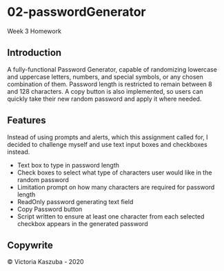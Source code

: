 # 02-passwordGenerator
Week 3 Homework

## Introduction
A fully-functional Password Generator, capable of randomizing lowercase and uppercase letters, numbers, and special symbols, or any chosen combination of them. Password length is restricted to remain between 8 and 128 characters. A copy button is also implemented, so users can quickly take their new random password and apply it where needed.

## Features
Instead of using prompts and alerts, which this assignment called for, I decided to challenge myself and use text input boxes and checkboxes instead.

- Text box to type in password length
- Check boxes to select what type of characters user would like in the random password
- Limitation prompt on how many characters are required for password length
- ReadOnly password generating text field
- Copy Password button
- Script written to ensure at least one character from each selected checkbox appears in the generated password

## Copywrite
© Victoria Kaszuba - 2020